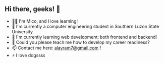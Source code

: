 ## Hi there, geeks! 👋

- 👨‍💻 I'm Mico, and I love learning!
- 🔭 I'm currently a computer engineering student in Southern Luzon State University
- 🌱 I'm currently learning web development: both frontend and backend!
- 🤔 Could you please teach me how to develop my career readiness?
- 📫 Contact me here: alayram7@gmail.com !
- ⚡ I love dogssss


<!--
**Mico-21/Mico-21** is a ✨ _special_ ✨ repository because its `README.md` (this file) appears on your GitHub profile.

Here are some ideas to get you started:

- 🔭 I'm currently a computer engineering student in Southern Luzon State University
- 🌱 I'm currently learning web development: both frontend and backend!
- 🤔 Could you please teach me how to develop my career readiness?
- 📫 Contact me here: alayram7@gmail.com !
- ⚡ I love dogssss
-->
